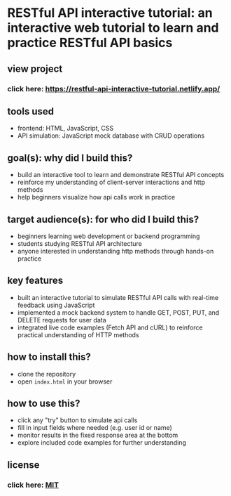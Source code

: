 # RESTful API interactive tutorial: an interactive web tutorial to learn and practice RESTful API basics

## view project

### click here: https://restful-api-interactive-tutorial.netlify.app/

## tools used

- frontend: HTML, JavaScript, CSS
- API simulation: JavaScript mock database with CRUD operations

## goal(s): why did I build this?

- build an interactive tool to learn and demonstrate RESTful API concepts
- reinforce my understanding of client-server interactions and http methods
- help beginners visualize how api calls work in practice

## target audience(s): for who did I build this?

- beginners learning web development or backend programming
- students studying RESTful API architecture
- anyone interested in understanding http methods through hands-on practice

## key features

- built an interactive tutorial to simulate RESTful API calls with real-time feedback using JavaScript
- implemented a mock backend system to handle GET, POST, PUT, and DELETE requests for user data
- integrated live code examples (Fetch API and cURL) to reinforce practical understanding of HTTP methods

## how to install this?

- clone the repository
- open `index.html` in your browser

## how to use this?

- click any "try" button to simulate api calls
- fill in input fields where needed (e.g. user id or name)
- monitor results in the fixed response area at the bottom
- explore included code examples for further understanding

## license

### click here: [MIT](LICENSE)